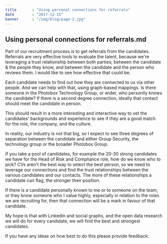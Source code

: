 ```yaml
---
title       : "Using personal connections for referrals"
date        : "2017-12-15"
banner      : "/img/blog/page-2.jpg"
---
```


## Using personal connections for referrals.md

Part of our recruitment process is to get referrals from the candidates. Referrals are very effective tools to evaluate the talent, because we're leveraging a trust relationship between both parties; between the candidate & the people they know, and between the candidate and the person who reviews them. I would like to see how effective that could be. 

Each candidate needs to find out how they are connected to us via other people. And we can help with that, using graph-based mappings. Is there someone in the Photobox Technology Group, or wider, who personlly knows the candidate? If there is a second degree connection, ideally that contact should meet the candidate in person.

This should result in a more interesting and interactive way to vet the candidates' backgrounds and experience to see if they are a good match for the role, the company, and the culture.

In reality, our industry is not that big, so I expect to see three degrees of separation between the candidate and either Group Security, the technology group or the broader Photobox Group.

If you take a pool of candidates, for example the 20-30 strong candidates we have for the Head of Risk and Compliance role, how do we know who to pick? CVs aren't the best way to select the best person, so we need to leverage our connections and find the trust relationships between the various candidates and our contacts. The more of these relationships a candidate can flag, the stronger their position.

If there is a candidate personally known to me or to someone on the team, or they know someone who I value highly, especially in relation to the roles we are recruiting for, then that connection will be a mark in favour of that candidate. 

My hope is that with LinkedIn and social graphs, and the open data research we will do for every candidate, we will find the best and strongest candidates.

If you have any ideas on how best to do this please provide feedback. 
